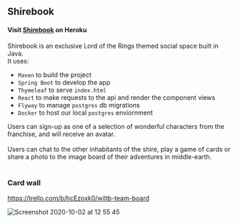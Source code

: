 ## Shirebook
#### Visit [Shirebook](https://floating-tor-38594.herokuapp.com/) on Heroku
Shirebook is an exclusive Lord of the Rings themed social space built in Java. <br>
It uses:
  - `Maven` to build the project
  - `Spring Boot` to develop the app  
  - `Thymeleaf` to serve `index.html`
  - `React` to make requests to the api and render the component views
  - `Flyway` to manage `postgres` db migrations
  - `Docker` to host our local `postgres` enviornment


Users can sign-up as one of a selection of wonderful characters from the franchise, and will receive an avatar. <br><br>
Users can chat to the other inhabitants of the shire, play a game of cards or share a photo to the image
board of their adventures in middle-earth. <br><br>

### Card wall

https://trello.com/b/hcEzoxk0/wiltb-team-board

![Screenshot 2020-10-02 at 12 55 45](https://user-images.githubusercontent.com/67103839/94925150-aabcf000-04b6-11eb-9126-d3a3f2d09159.png)
